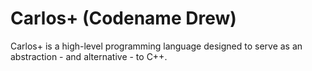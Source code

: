 # Carlos+ (Codename Drew)

Carlos+ is a high-level programming language designed to serve as an
abstraction - and alternative - to C++.
